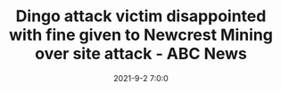 ---
"title": "Dingo attack victim disappointed with fine given to Newcrest Mining over site attack - ABC News"
"date": "2021-9-2 7:0:0"
"feed_name": "GOOGLENEWSMINING"
"feed_website": "https://news.google.com/search?q=mining%2Bincident&hl=en-US&gl=US&ceid=US:en"
"feed_rss": "https://news.google.com/rss/search?q=mining%2Bincident&hl=en-US&gl=US&ceid=US:en"
"link": "https://www.abc.net.au/news/2021-09-03/telfer-dingo-victim-says-miner-fine-inadequate/100432204"
"file": "_posts/2021-1-1-b3e595d3c4835c699ccd0e7e131e07d3efcc7c9f.md"
"accident": "0"
"drilling": "0"
---